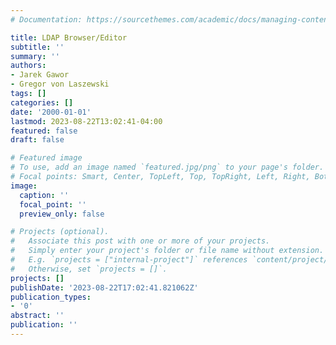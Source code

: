 ```yaml
---
# Documentation: https://sourcethemes.com/academic/docs/managing-content/

title: LDAP Browser/Editor
subtitle: ''
summary: ''
authors:
- Jarek Gawor
- Gregor von Laszewski
tags: []
categories: []
date: '2000-01-01'
lastmod: 2023-08-22T13:02:41-04:00
featured: false
draft: false

# Featured image
# To use, add an image named `featured.jpg/png` to your page's folder.
# Focal points: Smart, Center, TopLeft, Top, TopRight, Left, Right, BottomLeft, Bottom, BottomRight.
image:
  caption: ''
  focal_point: ''
  preview_only: false

# Projects (optional).
#   Associate this post with one or more of your projects.
#   Simply enter your project's folder or file name without extension.
#   E.g. `projects = ["internal-project"]` references `content/project/deep-learning/index.md`.
#   Otherwise, set `projects = []`.
projects: []
publishDate: '2023-08-22T17:02:41.821062Z'
publication_types:
- '0'
abstract: ''
publication: ''
---
```

